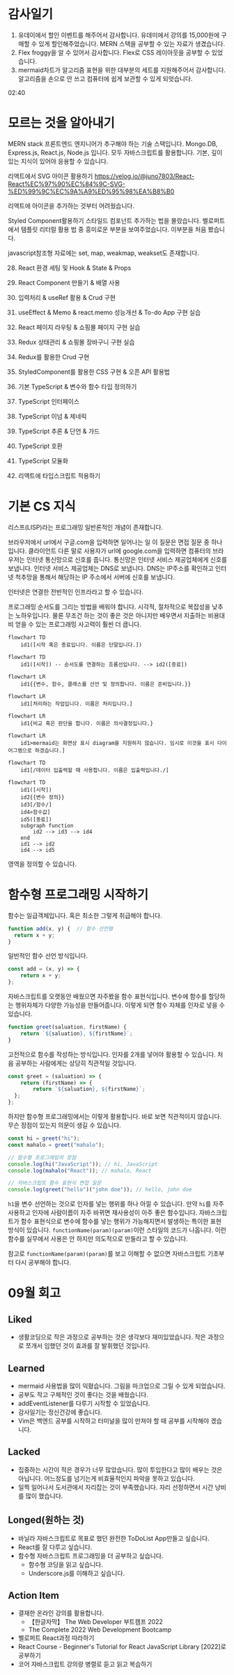# 감사일기

1. 유데이에서 할인 이벤트를 해주어서 감사합니다. 유데미에서 강의를 15,000원에 구매할 수 있게 할인해주었습니다. MERN 스택을 공부할 수 있는 자료가 생겼습니다.
2. Flex froggy을 알 수 있어서 감사합니다. Flex로 CSS 레이아웃을 공부할 수 있었습니다.
3. mermaid차트가 알고리즘 표현을 위한 대부분의 세트를 지원해주어서 감사합니다. 알고리즘을 손으로 안 쓰고 컴퓨터에 쉽게 보관할 수 있게 되엇습니다.

02:40

# 모르는 것을 알아내기

MERN stack 프론트엔드 엔지니어가 추구해야 하는 기술 스택입니다. Mongo.DB, Express.js, React.js, Node.js 입니다. 모두 자바스크립트를 활용합니다. 기본, 깊이있는 지식이 있어야 응용할 수 있습니다.

리액트에서 SVG 아이콘 활용하기
https://velog.io/@juno7803/React-React%EC%97%90%EC%84%9C-SVG-%ED%99%9C%EC%9A%A9%ED%95%98%EA%B8%B0

리액트에 아이콘을 추가하는 것부터 어려웠습니다.

Styled Component활용하기
스타일드 컴포넌트 추가하는 법을 몰랐습니다.
벨로퍼트에서 템플릿 리터럴 활용 법 중 흥미로운 부분을 보여주었습니다. 이부분을 처음 봤습니다.


javascript참조형 자료에는 set, map, weakmap, weakset도 존재합니다.


28. React 환경 세팅 및 Hook & State & Props

29. React Component 만들기 & 배열 사용

30. 입력처리 & useRef 활용 & Crud 구현

31. useEffect & Memo & react.memo 성능개선 & To-do App 구현 실습

32. React 페이지 라우팅 & 쇼핑몰 페이지 구현 실습

33. Redux 상태관리 & 쇼핑몰 장바구니 구현 실습

34. Redux를 활용한 Crud 구현

35. StyledComponent를 활용한 CSS 구현 & 오픈 API 활용법

43. 기본 TypeScript & 변수와 함수 타입 정의하기

44. TypeScript 인터페이스

45. TypeScript 이넘 & 제네릭

46. TypeScript 추론 & 단언 & 가드

47. TypeScript 호환

48. TypeScript 모듈화

49. 리액트에 타입스크립트 적용하기

# 기본 CS 지식

리스프(LISP)라는 프로그래밍 일반론적인 개념이 존재합니다.

브라우저에서 url에서 구글.com을 입력하면 일어나는 일
이 질문은 면접 질문 중 하나입니다. 클라이언트 다른 말로 사용자가 url에 google.com을 입력하면 컴퓨터의 브라우저는 인터넷 통신망으로 신호를 줍니다. 통신망은 인터넷 서비스 제공업체에게 신호를 보냅니다. 인터넷 서비스 제공업체는 DNS로 보냅니다. DNS는 IP주소를 확인하고 인터넷 척추망을 통해서 해당하는 IP 주소에서 서버에 신호를 보냅니다. 

인터넷은 연결한 전반적인 인프라라고 할 수 있습니다.

프로그래밍 순서도를 그리는 방법을 배워야 합니다. 시각적, 절차적으로 복잡성을 낮추는 노하우입니다. 물론 무조건 하는 것이 좋은 것은 아니지만 배우면서 지출하는 비용대비 얻을 수 있는 프로그래밍 사고력이 훨씬 더 큽니다.

```mermaid
flowchart TD
    id1([시작 혹은 종료입니다. 이름은 단말입니다.])
```

```mermaid
flowchart TD
    id1([시작]) -- 순서도를 연결하는 흐름선입니다. --> id2([종료])
```


```mermaid
flowchart LR
    id1{{변수, 함수, 클래스를 선언 및 정의합니다. 이름은 준비입니다.}}
```


```mermaid
flowchart LR
    id1[처리하는 작업입니다. 이름은 처리입니다.]
```

```mermaid
flowchart LR
    id1{비교 혹은 판단을 합니다. 이름은 의사결정입니다.}
```

```mermaid
flowchart LR
    id1>mermaid는 화면상 표시 diagram을 지원하지 않습니다. 임시로 이것을 표시 다이어그램으로 하겠습니다.]
```

```mermaid
flowchart TD
    id1[/데이터 입출력할 때 사용합니다. 이름은 입출력입니다./]
```


```mermaid
flowchart TD
    id1([시작])
    id2{{변수 정의}}
    id3[/함수/]
    id4>함수값]
    id5([종료])
    subgraph function
        id2 --> id3 --> id4
    end
    id1 --> id2
    id4 --> id5
```
영역을 정의할 수 있습니다.


# 함수형 프로그래밍 시작하기

함수는 일급객체입니다. 혹은 최소한 그렇게 취급해야 합니다.

```JavaScript
function add(x, y) {  // 함수 선언형
  return x + y;
}
```
일반적인 함수 선언 방식입니다.

```JavaScript
const add = (x, y) => {
    return x + y;
};
```
자바스크립트를 오랫동안 배웠으면 자주봤을 함수 표현식입니다. 변수에 함수를 할당하는 행위자체가 다양한 가능성을 만들어줍니다. 이렇게 되면 함수 자체를 인자로 넣을 수 있습니다.

```JavaScript
function greet(saluation, firstName) {
    return `${saluation}, ${firstName}`;
}
```
고전적으로 함수를 작성하는 방식입니다. 인자를 2개를 넣어야 활용할 수 있습니다. 처음 공부하는 사람에게는 상당히 직관적일 것입니다.

```JavaScript
const greet = (saluation) => {
    return (firstName) => {
        return `${saluation}, ${firstName}`;
  };
};
```
하지만 함수형 프로그래밍에서는 이렇게 활용합니다. 바로 보면 직관적이지 않습니다. 무슨 장점이 있는지 의문이 생길 수 있습니다.


```JavaScript
const hi = greet("hi");
const mahalo = greet("mahalo");

// 함수형 프로그래밍의 장점
console.log(hi("JavaScript")); // hi, JavaScript
console.log(mahalo("React")); // mahalo, React

// 자바스크립트 함수 표현식 면접 질문
console.log(greet("hello")("john doe")); // hello, john doe
```

`h1`을 변수 선언하는 것으로 인자를 넣는 행위를 하나 아낄 수 있습니다. 만약 `hi`를 자주 사용하고 인자에 사람이름이 자주 바뀌면 재사용성이 아주 좋은 함수입니다.
자바스크립트가 함수 표현식으로 변수에 함수를 넣는 행위가 가능해지면서 발생하는 특이한 표현 방식이 있습니다. `functionName(param)(param)`이런 스타일의 코드가 나옵니다. 이런 함수를 실무에서 사용은 안 하지만 의도적으로 만들라고 할 수 있습니다.

참고로 `functionName(param)(param)`를 보고 이해할 수 없으면 자바스크립트 기초부터 다시 공부해야 합니다.



# 09월 회고

## Liked
- 생활코딩으로 작은 과정으로 공부하는 것은 생각보다 재미있었습니다. 작은 과정으로 쪼개서 임했던 것이 효과를 잘 발휘했던 것입니다.

## Learned
- mermaid 사용법을 많이 익혔습니다. 그림을 마크업으로 그릴 수 있게 되었습니다.
- 공부도 작고 구체적인 것이 좋다는 것을 배웠습니다.
- addEventListener를 다루기 시작할 수 있었습니다.
- 감사일기는 정신건강에 좋습니다.
- Vim은 백엔드 공부를 시작하고 터미널을 많이 만져야 할 때 공부를 시작해야 겠습니다.

## Lacked
- 집중하는 시간이 적은 경우가 너무 많았습니다. 많이 투입한다고 많이 배우는 것은 아닙니다. 어느정도를 넘기는게 비효율적인지 파악을 못하고 있습니다.
- 일찍 일어나서 도서관에서 자리잡는 것이 부족했습니다. 자리 선정하면서 시간 낭비를 많이 했습니다.

## Longed(원하는 것)
- 바닐라 자바스크립트로 목표로 했던 완전한 ToDoList App만들고 싶습니다.
- React를 잘 다루고 싶습니다.
- 함수형 자바스크립트 프로그래밍을 더 공부하고 싶습니다.
    - 함수형 코딩을 읽고 싶습니다.
    - Underscore.js를 이해하고 싶습니다.

## Action Item
- 결재한 온라인 강의를 활용합니다. 
    - 【한글자막】 The Web Developer 부트캠프 2022
    - The Complete 2022 Web Development Bootcamp
- 벨로퍼트 React과정 따라하기
- React Course - Beginner's Tutorial for React JavaScript Library [2022]로 공부하기
- 코어 자바스크립트 강의랑 병렬로 듣고 읽고 복습하기


